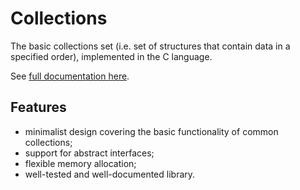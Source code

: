 # Collections

The basic collections set (i.e. set of structures that contain data in a specified order), implemented in the C language.

See [full documentation here](docs/collections.md).

## Features

* minimalist design covering the basic functionality of common collections;
* support for abstract interfaces;
* flexible memory allocation;
* well-tested and well-documented library.
